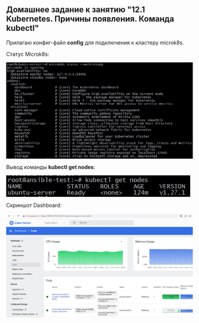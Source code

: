 ## Домашнее задание к занятию "12.1 Kubernetes. Причины появления. Команда kubectl"

Прилагаю конфиг-файл **config** для подключения к кластеру microk8s.

Статус Microk8s:

<img align="top" src="img/status.jpg">		<!--![status](img/status.jpg)-->

Вывод команды **kubectl get nodes**:

<img align="top" src="img/kubectl.jpg">		<!--![kubectl](img/kubectl.jpg)-->

Скриншот Dashboard:

<img align="top" src="img/dashboard.jpg">		<!--![dashboard](img/dashboard.jpg)-->
